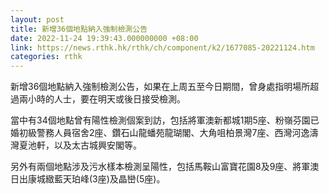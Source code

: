 ```yaml
---
layout: post
title: 新增36個地點納入強制檢測公告
date: 2022-11-24 19:39:43.000000000 +08:00
link: https://news.rthk.hk/rthk/ch/component/k2/1677085-20221124.htm
categories: rthk
---
```


新增36個地點納入強制檢測公告，如果在上周五至今日期間，曾身處指明場所超過兩小時的人士，要在明天或後日接受檢測。

當中有34個地點曾有陽性檢測個案到訪，包括將軍澳新都城1期5座、粉嶺芬園已婚初級警務人員宿舍2座、鑽石山龍蟠苑龍瑚閣、大角咀柏景灣7座、西灣河逸濤灣夏池軒，以及太古城興安閣等。

另外有兩個地點涉及污水樣本檢測呈陽性，包括馬鞍山富寶花園8及9座、將軍澳日出康城緻藍天珀峰(3座)及晶巒(5座)。
